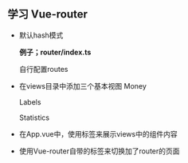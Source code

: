 ## 学习 Vue-router
* 默认hash模式

  **例子；router/index.ts**
  
  自行配置routes
  
* 在views目录中添加三个基本视图
  Money 
  
  Labels 
  
  Statistics
* 在App.vue中，使用<router-view>标签来展示views中的组件内容
  
* 使用Vue-router自带的<router-link>标签来切换加了router的页面